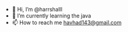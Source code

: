 - 👋 Hi, I’m @harrshalll
- 🌱 I’m currently learning the java
- 📫 How to reach me havhad143@gmail.com


<!---
harrshalll/harrshalll is a ✨ special ✨ repository because its `README.md` (this file) appears on your GitHub profile.
You can click the Preview link to take a look at your changes.
--->

